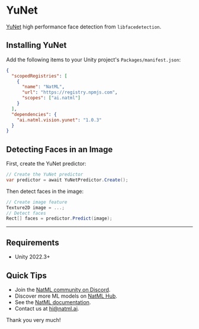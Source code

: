 # YuNet
[YuNet](https://github.com/ShiqiYu/libfacedetection) high performance face detection from `libfacedetection`.

## Installing YuNet
Add the following items to your Unity project's `Packages/manifest.json`:
```json
{
  "scopedRegistries": [
    {
      "name": "NatML",
      "url": "https://registry.npmjs.com",
      "scopes": ["ai.natml"]
    }
  ],
  "dependencies": {
    "ai.natml.vision.yunet": "1.0.3"
  }
}
```

## Detecting Faces in an Image
First, create the YuNet predictor:
```csharp
// Create the YuNet predictor
var predictor = await YuNetPredictor.Create();
```

Then detect faces in the image:
```csharp
// Create image feature
Texture2D image = ...;
// Detect faces
Rect[] faces = predictor.Predict(image);
```

___

## Requirements
- Unity 2022.3+

## Quick Tips
- Join the [NatML community on Discord](https://hub.natml.ai/community).
- Discover more ML models on [NatML Hub](https://hub.natml.ai).
- See the [NatML documentation](https://docs.natml.ai/unity).
- Contact us at [hi@natml.ai](mailto:hi@natml.ai).

Thank you very much!